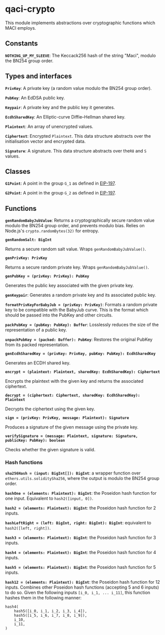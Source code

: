 # qaci-crypto

This module implements abstractions over cryptographic functions which MACI
employs.

## Constants

**`NOTHING_UP_MY_SLEEVE`**: The Keccack256 hash of the string "Maci", modulo
the BN254 group order.

## Types and interfaces

**`PrivKey`**: A private key (a random value modulo the BN254 group order).

**`PubKey`**: An EdDSA public key.

**`Keypair`**: A private key and the public key it generates.

**`EcdhSharedKey`**: An Elliptic-curve Diffie–Hellman shared key.

**`Plaintext`**: An array of unencrypted values.

**`Ciphertext`**: Encrypted `Plaintext`. This data structure abstracts over the
initialisation vector and encrypted data.

**`Signature`**: A signature. This data structure abstracts over the`R8` and
`S` values.

## Classes

**`G1Point`**: A point in the group `G_1` as defined in
[EIP-197](https://eips.ethereum.org/EIPS/eip-197).

**`G2Point`**: A point in the group `G_2` as defined in
[EIP-197](https://eips.ethereum.org/EIPS/eip-197).

## Functions

**`genRandomBabyJubValue`**: Returns a cryptographically secure random value
modulo the BN254 group order, and prevents modulo bias. Relies on Node.js's
`crypto.randomBytes(32)` for entropy.

**`genRandomSalt: BigInt`**

Returns a secure random salt value. Wraps `genRandomBabyJubValue()`.

**`genPrivKey: PrivKey`**

Returns a secure random private key. Wraps `genRandomBabyJubValue()`.

**`genPubKey = (privKey: PrivKey): PubKey `**

Generates the public key associated with the given private key.

**`genKeypair`**: Generates a random private key and its associated public key.

**`formatPrivKeyForBabyJub = (privKey: PrivKey)`**: Formats a random private
key to be compatible with the BabyJub curve. This is the format which should be
passed into the PubKey and other circuits.

**`packPubKey = (pubKey: PubKey): Buffer`**: Losslessly reduces the size of the
representation of a public key.

**`unpackPubKey = (packed: Buffer): PubKey`**: Restores the original PubKey
from its packed representation.

**`genEcdhSharedKey = (privKey: PrivKey, pubKey: PubKey): EcdhSharedKey`**

Generates an ECDH shared key.

**`encrypt = (plaintext: Plaintext, sharedKey: EcdhSharedKey): Ciphertext`**

Encrypts the plaintext with the given key and returns the
associated ciphertext.

**`decrypt = (ciphertext: Ciphertext, sharedKey: EcdhSharedKey): Plaintext`**

Decrypts the ciphertext using the given key.

**`sign = (privKey: PrivKey, message: Plaintext): Signature`**

Produces a signature of the given message using the private key.

**`verifySignature = (message: Plaintext, signature: Signature, publicKey: PubKey): boolean`**

Checks whether the given signature is valid.

### Hash functions

**`sha256Hash = (input: BigInt[]): BigInt`**: a wrapper function over
`ethers.utils.soliditySha256`, where the output is modulo the BN254 group
order.

**`hashOne = (elements: Plaintext): BigInt`**: the Poseidon hash function for
one input. Equivalent to `hash2([input, 0])`.

**`hash2 = (elements: Plaintext): BigInt`**: the Poseidon hash function for 2
inputs.

**`hashLeftRight = (left: BigInt, right: BigInt): BigInt`**: equivalent to
`hash2([left, right])`.

**`hash3 = (elements: Plaintext): BigInt`**: the Poseidon hash function for 3
inputs.

**`hash4 = (elements: Plaintext): BigInt`**: the Poseidon hash function for 4
inputs.

**`hash5 = (elements: Plaintext): BigInt`**: the Poseidon hash function for 5
inputs.

**`hash12 = (elements: Plaintext): BigInt`**: the Poseidon hash function for 12
inputs. Combines other Poseidon hash functions (accepting 5 and 6 inputs) to do
so. Given the following inputs `[i_0, i_1, ... i_11]`, this function hashes
them in the following manner:

```
hash4(
    hash5([i_0, i_1, i_2, i_3, i_4]),
    hash5([i_5, i_6, i_7, i_8, i_9]),
    i_10,
    i_11,
)
```
